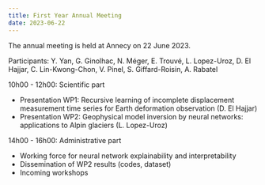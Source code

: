 ```yaml
---
title: First Year Annual Meeting 
date: 2023-06-22
---
```


The annual meeting is held at Annecy on 22 June 2023.

Participants: Y. Yan, G. Ginolhac, N. Méger, E. Trouvé, L. Lopez-Uroz, D. El Hajjar, C. Lin-Kwong-Chon, V. Pinel, S. Giffard-Roisin, A. Rabatel

10h00 - 12h00: Scientific part
  - Presentation WP1: Recursive learning of incomplete displacement measurement time series for Earth deformation observation (D. El Hajjar)
  - Presentation WP2: Geophysical model inversion by neural networks: applications to Alpin glaciers (L. Lopez-Uroz)

14h00 - 16h00: Administrative part
  - Working force for neural network explainability and interpretability
  - Dissemination of WP2 results (codes, dataset)
  - Incoming workshops 





